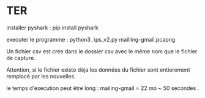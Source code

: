 # TER


installer pyshark : pip install pyshark


executer le programme :  python3 .\ps_v2.py mailling-gmail.pcapng  


Un fichier csv est crée dans le dossier csv avec le même nom que le fichier de capture.

Attention, si le fichier existe déja les données du fichier sont entierement remplacé par les nouvelles.


le temps d'execution peut être long :  mailing-gmail = 22 mo ~ 50 secondes .